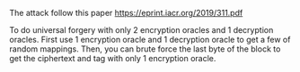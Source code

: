 The attack follow this paper https://eprint.iacr.org/2019/311.pdf

To do universal forgery with only 2 encryption oracles and 1 decryption oracles.
First use 1 encryption oracle and 1 decryption oracle to get a few of random mappings.
Then, you can brute force the last byte of the block to get the ciphertext and tag with only 1 encryption oracle.
